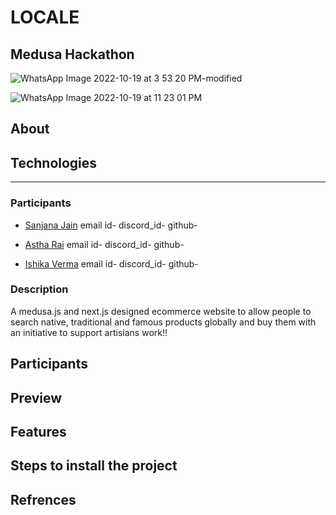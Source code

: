# LOCALE
## Medusa Hackathon
![WhatsApp Image 2022-10-19 at 3 53 20 PM-modified](https://user-images.githubusercontent.com/55924455/196769871-0850e92c-a2a8-4eec-9cf1-85d1ce02b04c.png)


![WhatsApp Image 2022-10-19 at 11 23 01 PM](https://user-images.githubusercontent.com/55924455/196770227-d03845c0-9bb1-4cfd-be70-aebbeb7d5184.jpeg)




## About

## Technologies
***


### Participants

* [Sanjana Jain](https://example.com)
email id-
discord_id-
github-

* [Astha Rai](https://example.com)
email id-
discord_id-
github-

* [Ishika Verma](https://example.com)
email id-
discord_id-
github-



### Description

A medusa.js and next.js designed ecommerce website to allow people to search native, traditional and famous products globally and buy them with an initiative to support artisians work!!


## Participants


## Preview


## Features

## Steps to install the project

## Refrences


